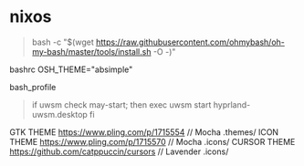# nixos

> bash -c "$(wget https://raw.githubusercontent.com/ohmybash/oh-my-bash/master/tools/install.sh -O -)"

bashrc
OSH_THEME="absimple"

bash_profile
>if uwsm check may-start; then
>	exec uwsm start hyprland-uwsm.desktop
>fi

GTK THEME https://www.pling.com/p/1715554 // Mocha .themes/
ICON THEME https://www.pling.com/p/1715570 // Mocha .icons/
CURSOR THEME https://github.com/catppuccin/cursors // Lavender .icons/

